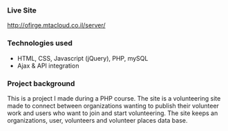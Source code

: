 ### Live Site
http://ofirge.mtacloud.co.il/server/

### Technologies used
- HTML, CSS, Javascript (jQuery), PHP, mySQL
- Ajax & API integration


### Project background
This is a project I made during a PHP course. The site is a volunteering site made to connect between organizations wanting to publish their volunteer work and users who want to join and start volunteering.
The site keeps an organizations, user, volunteers and volunteer places data base.
